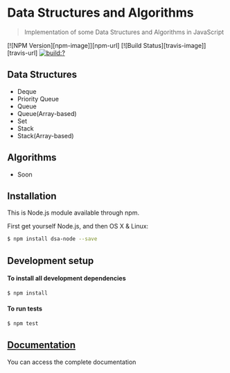 # Data Structures and Algorithms
>Implementation of some Data Structures and Algorithms in JavaScript

[![NPM Version][npm-image]][npm-url]
[![Build Status][travis-image]][travis-url]
[![build:?](https://travis-ci.org/datastructures-js/stack.svg?branch=master)](https://travis-ci.org/datastructures-js/stack) 

## Data Structures
- Deque
- Priority Queue
- Queue
- Queue(Array-based)
- Set
- Stack
- Stack(Array-based)

## Algorithms
  - Soon
 
## Installation

This is Node.js module available through npm.

First get yourself Node.js, and then
OS X & Linux:

```sh
$ npm install dsa-node --save
```

## Development setup

#### To install all development dependencies

```sh
$ npm install
```

#### To run tests

```sh
$ npm test
```

## [Documentation](https://google.com)
You can access the complete documentation
